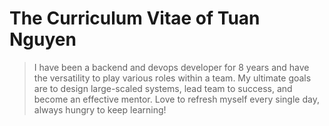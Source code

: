 # The Curriculum Vitae of Tuan Nguyen
> I have been a backend and devops developer for 8 years and have the versatility to play various roles within a team. My ultimate goals are to design large-scaled systems, lead team to success, and become an effective mentor. Love to refresh myself every single day, always hungry to keep learning!